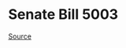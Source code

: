 # Senate Bill 5003

[Source](http://lawfilesext.leg.wa.gov/biennium/2021-22/Xml/Bills/Senate%20Bills/5003.xml)